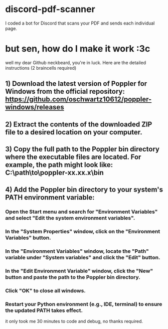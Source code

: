 # discord-pdf-scanner
I coded a bot for Discord that scans your PDF and sends each individual page.



# but sen, how do I make it work :3c 

well my dear Github neckbeard, you're in luck. Here are the detailed instructions (2 braincells required)


## 1) Download the latest version of Poppler for Windows from the official repository: https://github.com/oschwartz10612/poppler-windows/releases

## 2) Extract the contents of the downloaded ZIP file to a desired location on your computer.

## 3) Copy the full path to the Poppler bin directory where the executable files are located. For example, the path might look like: C:\path\to\poppler-xx.xx.x\bin

## 4) Add the Poppler bin directory to your system's PATH environment variable:

### Open the Start menu and search for "Environment Variables" and select "Edit the system environment variables".
### In the "System Properties" window, click on the "Environment Variables" button.
### In the "Environment Variables" window, locate the "Path" variable under "System variables" and click the "Edit" button.
### In the "Edit Environment Variable" window, click the "New" button and paste the path to the Poppler bin directory.
### Click "OK" to close all windows.
### Restart your Python environment (e.g., IDE, terminal) to ensure the updated PATH takes effect.




it only took me 30 minutes to code and debug, no thanks required.
